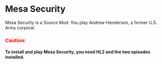 # Mesa Security
Mesa Security is a Source Mod. You play Andrew Henderson, a former U.S. Army corporal.

### <span style="color:red">Caution:</span>
#### To install and play Mesa Security, you need HL2 and the two episodes installed.